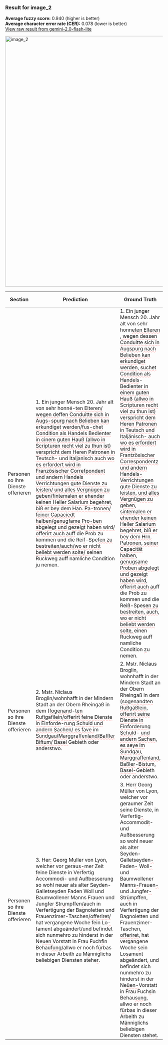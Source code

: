 ### Result for image_2
**Average fuzzy score:** 0.940 (higher is better)<br>**Average character error rate (CER):** 0.078 (lower is better)<br>[View raw result from gemini-2.0-flash-lite](https://github.com/RISE-UNIBAS/humanities_data_benchmark/blob/main/results/2025-05-09/T90/request_T90_image_2.json)

<img src="https://github.com/RISE-UNIBAS/humanities_data_benchmark/blob/main/benchmarks/fraktur/images/image_2.jpg?raw=true" alt="image_2" width="800px">

<style>
.diff { text-decoration: underline; text-decoration-color: #ffcccc; text-decoration-style: wavy; }
</style>

| Section | Prediction | Ground Truth | Fuzzy Score | CER |
|---------|------------|--------------|-------------|-----|
| Personen so ihre Dienste offerieren | 1. Ein junger Mensch 20. Jahr alt von sehr honn<span class="diff">é</span>-<span class="diff">ten Elteren/ wegen de</span>ffe<span class="diff">n Conduitte sich in Augs-spurg nach Belieben kan erkundiget werden/fus-chet Condition als Handels Bedienter in cinem guten Hauß (allwo in Scripturen recht viel zu thun ist) verspricht dem Heren Patronen in Teutsch- und Italjanisch auch wo es erfordert wird in Französischer Correfpondent und andern Handels Verrichtungen gute Dienste zu leisten/ und alles Vergnügen zu geben/fintemalen er ehender keinen Heller Salarium begehret, biß er bey dem Han. Pa-tronen/ feiner Capaciedt halben/genugfame Pro-ben abgelegt und gezeigt haben wird/ o</span>ff<span class="diff">erirt auch auff</span> die Prob zu kommen und die Rei<span class="diff">f</span>-Spe<span class="diff">fen zu bestreiten/auch/wo er nicht beliebt werden solte/ s</span>einen Ruckweg auff namliche Condition <span class="diff">j</span>u nemen. | 1. Ein junger Mensch 20. Jahr alt von sehr honn<span class="diff">eten Elteren , wegen dessen Conduitte sich in Augspurg nach Belieben kan erkundiget werden, suchet Condition als Handels</span>-<span class="diff">Bedienter in einem guten Hauß (allwo in Scripturen recht viel zu thun ist) verspricht dem Heren Patronen in Teutsch und Italjänisch- auch wo es erfordert wird in Frantzösischer Correspondentz und andern Handels- Verrichtungen gute Dienste zu leisten, und alles Vergnügen zu geben, sintemalen er ehender keinen Heller Salarium begehret, biß er bey dem Hrn. Patronen, seiner Capacität halben, genugsame Proben abgelegt und gezeigt haben wird, o</span>ffe<span class="diff">rirt auch au</span>ff die Prob zu kommen und die Rei<span class="diff">ß</span>-Spe<span class="diff">sen zu bestreiten, auch, wo er nicht beliebt werden solte, </span>einen Ruckweg auff namliche Condition <span class="diff">z</span>u nemen. | 0.953 | 0.059 |
| Personen so ihre Dienste offerieren | 2. Mstr. Niclaus Broglin<span class="diff">/</span>wohnhafft in der Mindern Stadt an der Obern Rheingaß in dem (<span class="diff">fogenan</span>d-<span class="diff">ten Rufigafilein/offerirt feine Dienste in Einforde</span>-<span class="diff">rung Schuld und andern Sachen/ es fave i</span>m<span class="diff"> Sundgau/Marggraffenland/Baffler Biftum/ Basel </span>Gebieth oder anderstwo. | 2. Mstr. Niclaus Broglin<span class="diff">, </span>wohnhafft in der Mindern Stadt an der Obern Rheingaß in dem (<span class="diff">sogenandten Rußgäßlein, offerirt seine Dienste in Einforderung Schul</span>d-<span class="diff"> und andern Sachen, es seye im Sundgau, Marggraffenland, Baßler</span>-<span class="diff">Bistu</span>m<span class="diff">, Basel-</span>Gebieth oder anderstwo. | 0.911 | 0.109 |
| Personen so ihre Dienste offerieren | 3. Her<span class="diff">:</span> Georg M<span class="diff">u</span>ller von Lyon, welcher vor gerau<span class="diff">s-</span>mer Zeit <span class="diff">f</span>eine Dienste in Verfertig<span class="diff"> </span>Accommodi- und Außbesserung so wohl neuer als alter Seyden-Galletseyden<span class="diff"> </span>Faden Woll und Baumwollener Manns<span class="diff"> </span>Frauen und Jungfer<span class="diff"> </span>Str<span class="diff">u</span>mpffen<span class="diff">/</span>auch in Verfertigung der Bagnoletten und Frauenzimer-Taschen<span class="diff">/offeriret/</span> hat vergangene Woche <span class="diff">f</span>ein Lo<span class="diff">-f</span>ament abgeändert<span class="diff">/</span>und befindet sich nunmehro zu hinderst in der Ne<span class="diff">uen </span>Vorstatt in Frau Fuch<span class="diff">f</span>in Behau<span class="diff">fung/</span>allwo er noch f<span class="diff">ú</span>rbas in dieser Arbeith zu M<span class="diff">á</span>nniglichs beliebigen Diensten stehe<span class="diff">r</span>. | 3. Her<span class="diff">r</span> Georg M<span class="diff">ü</span>ller von Lyon, welcher vor geraumer Zeit <span class="diff">s</span>eine Dienste<span class="diff">,</span> in Verfertig<span class="diff">-</span>Accommodi<span class="diff">t</span>- und Außbesserung so wohl neuer als alter Seyden-<span class="diff"> </span>Galletseyden<span class="diff">-</span>Faden<span class="diff">-</span> Woll<span class="diff">-</span> und Baumwollener Manns<span class="diff">-</span>Frauen<span class="diff">-</span> und Jungfer<span class="diff">-</span>Str<span class="diff">ü</span>mpffen<span class="diff">, </span>auch in Verfertigung der Bagnoletten und Frauenzimer-Taschen<span class="diff">, offeriret,</span> hat vergangene Woche <span class="diff">s</span>ein Lo<span class="diff">s</span>ament abgeändert<span class="diff">, </span>und befindet sich nunmehro zu hinderst in der Ne<span class="diff">üen-</span>Vorstatt in Frau Fuch<span class="diff">s</span>in Behau<span class="diff">sung, </span>allwo er noch f<span class="diff">ü</span>rbas in dieser Arbeith zu M<span class="diff">ä</span>nniglichs beliebigen Diensten stehe<span class="diff">t</span>. | 0.944 | 0.068 |
